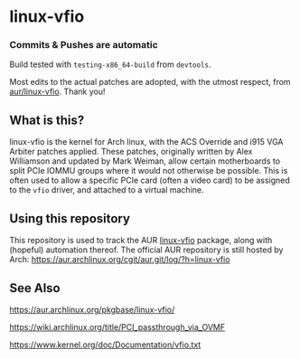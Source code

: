 # linux-vfio

### Commits & Pushes are automatic

Build tested with `testing-x86_64-build` from `devtools`.

Most edits to the actual patches are adopted, with the utmost respect, from [aur/linux-vfio](https://aur.archlinux.org/packages/linux-vfio). Thank you!

## What is this?

linux-vfio is the kernel for Arch linux, with the ACS Override and i915 VGA Arbiter patches applied. These patches, originally written by Alex Williamson and updated by Mark Weiman, allow certain motherboards to split PCIe IOMMU groups where it would not otherwise be possible. This is often used to allow a specific PCIe card (often a video card) to be assigned to the `vfio` driver, and attached to a virtual machine.

## Using this repository

This repository is used to track the AUR [linux-vfio](https://aur.archlinux.org/pkgbase/linux-vfio/) package, along with (hopeful) automation thereof. The official AUR repository is still hosted by Arch: https://aur.archlinux.org/cgit/aur.git/log/?h=linux-vfio

## See Also

https://aur.archlinux.org/pkgbase/linux-vfio/

https://wiki.archlinux.org/title/PCI_passthrough_via_OVMF

https://www.kernel.org/doc/Documentation/vfio.txt

